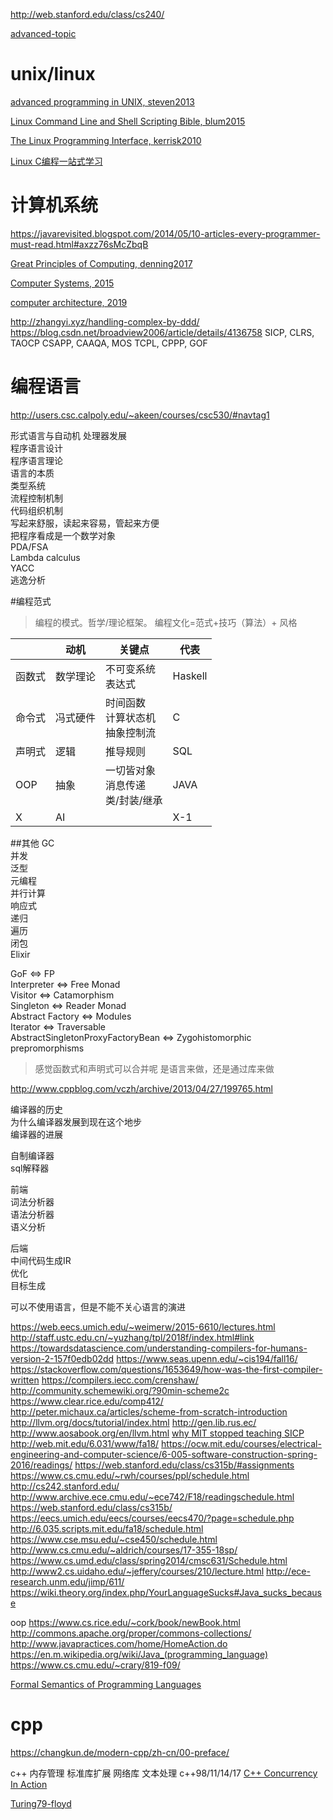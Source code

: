 http://web.stanford.edu/class/cs240/

[advanced-topic](https://people.eecs.berkeley.edu/~brewer/cs262/)

# unix/linux
[advanced programming in UNIX, steven2013](https://book.douban.com/subject/11937511/)

[Linux Command Line and Shell Scripting Bible, blum2015](https://book.douban.com/subject/26309537/)

[The Linux Programming Interface, kerrisk2010](https://book.douban.com/subject/4292217/)

[Linux C编程一站式学习](https://akaedu.github.io/book/index.html)

# 计算机系统

https://javarevisited.blogspot.com/2014/05/10-articles-every-programmer-must-read.html#axzz76sMcZbqB

[Great Principles of Computing, denning2017](https://book.douban.com/subject/27048506/)

[Computer Systems, 2015](https://book.douban.com/subject/26344642/)

[computer architecture, 2019](https://book.douban.com/subject/6795919/)


http://zhangyi.xyz/handling-complex-by-ddd/
https://blog.csdn.net/broadview2006/article/details/4136758
SICP, CLRS, TAOCP
CSAPP, CAAQA, MOS
TCPL, CPPP, GOF

# 编程语言
http://users.csc.calpoly.edu/~akeen/courses/csc530/#navtag1

形式语言与自动机
处理器发展  
程序语言设计  
程序语言理论  
语言的本质    
类型系统  
流程控制机制  
代码组织机制  
写起来舒服，读起来容易，管起来方便  
把程序看成是一个数学对象  
PDA/FSA  
Lambda calculus  
YACC  
逃逸分析  



#编程范式  
> 编程的模式。哲学/理论框架。
> 编程文化=范式+技巧（算法）+ 风格

||动机|关键点|代表|
| ---- | ---- | ---- | ---- |
| 函数式 | 数学理论 |不可变系统<br>表达式 | Haskell |
| 命令式 | 冯式硬件 |时间函数<br>计算状态机<br>抽象控制流 | C |
| 声明式 | 逻辑 |推导规则 | SQL |
| OOP | 抽象 |一切皆对象<br>消息传递<br>类/封装/继承 | JAVA |
| X | AI | | X-1 |

##其他
GC  
并发  
泛型  
元编程  
并行计算  
响应式  
递归  
遍历  
闭包  
Elixir  

GoF <=> FP  
Interpreter <=> Free Monad  
Visitor <=> Catamorphism  
Singleton <=> Reader Monad  
Abstract Factory <=> Modules  
Iterator <=> Traversable  
AbstractSingletonProxyFactoryBean <=> Zygohistomorphic prepromorphisms  

> 感觉函数式和声明式可以合并呢
> 是语言来做，还是通过库来做

http://www.cppblog.com/vczh/archive/2013/04/27/199765.html

编译器的历史  
为什么编译器发展到现在这个地步  
编译器的进展  

自制编译器  
sql解释器  

前端  
词法分析器  
语法分析器  
语义分析  

后端  
中间代码生成IR  
优化  
目标生成  

可以不使用语言，但是不能不关心语言的演进  

https://web.eecs.umich.edu/~weimerw/2015-6610/lectures.html
http://staff.ustc.edu.cn/~yuzhang/tpl/2018f/index.html#link
https://towardsdatascience.com/understanding-compilers-for-humans-version-2-157f0edb02dd
https://www.seas.upenn.edu/~cis194/fall16/
https://stackoverflow.com/questions/1653649/how-was-the-first-compiler-written
https://compilers.iecc.com/crenshaw/
http://community.schemewiki.org/?90min-scheme2c
https://www.clear.rice.edu/comp412/
http://peter.michaux.ca/articles/scheme-from-scratch-introduction
http://llvm.org/docs/tutorial/index.html
http://gen.lib.rus.ec/
http://www.aosabook.org/en/llvm.html
[why MIT stopped teaching SICP](http://lambda-the-ultimate.org/node/5335)
http://web.mit.edu/6.031/www/fa18/
https://ocw.mit.edu/courses/electrical-engineering-and-computer-science/6-005-software-construction-spring-2016/readings/
https://web.stanford.edu/class/cs315b/#assignments
https://www.cs.cmu.edu/~rwh/courses/ppl/schedule.html
http://cs242.stanford.edu/
http://www.archive.ece.cmu.edu/~ece742/F18/readingschedule.html
https://web.stanford.edu/class/cs315b/
https://eecs.umich.edu/eecs/courses/eecs470/?page=schedule.php
http://6.035.scripts.mit.edu/fa18/schedule.html
https://www.cse.msu.edu/~cse450/schedule.html
http://www.cs.cmu.edu/~aldrich/courses/17-355-18sp/
https://www.cs.umd.edu/class/spring2014/cmsc631/Schedule.html
http://www2.cs.uidaho.edu/~jeffery/courses/210/lecture.html
http://ece-research.unm.edu/jimp/611/
https://wiki.theory.org/index.php/YourLanguageSucks#Java_sucks_because

oop
https://www.cs.rice.edu/~cork/book/newBook.html
http://commons.apache.org/proper/commons-collections/
http://www.javapractices.com/home/HomeAction.do
https://en.m.wikipedia.org/wiki/Java_(programming_language)
https://www.cs.cmu.edu/~crary/819-f09/


[Formal Semantics of Programming Languages](http://web.cs.ucdavis.edu/~su/teaching/ecs240-w17/lectures.html)  


# cpp

https://changkun.de/modern-cpp/zh-cn/00-preface/

c++
内存管理
标准库扩展
网络库
文本处理
c++98/11/14/17
[C++ Concurrency In Action](https://chenxiaowei.gitbooks.io/cpp_concurrency_in_action/content/)



[Turing79-floyd](https://amturing.acm.org/award_winners/floyd_3720707.cfm)


